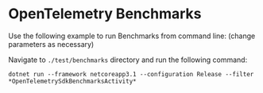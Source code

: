 ﻿# OpenTelemetry Benchmarks

Use the following example to run Benchmarks from command line:
(change parameters as necessary)

Navigate to `./test/benchmarks` directory and run the following command:

`dotnet run --framework netcoreapp3.1 --configuration Release --filter
*OpenTelemetrySdkBenchmarksActivity*`
